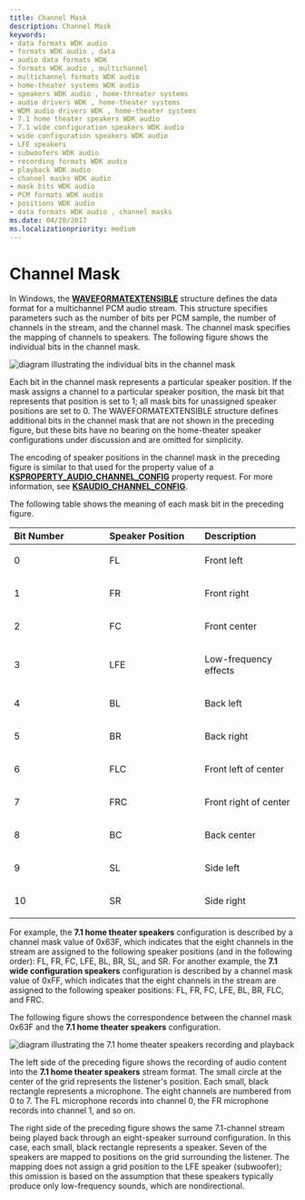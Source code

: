 ```yaml
---
title: Channel Mask
description: Channel Mask
keywords:
- data formats WDK audio
- formats WDK audio , data
- audio data formats WDK
- formats WDK audio , multichannel
- multichannel formats WDK audio
- home-theater systems WDK audio
- speakers WDK audio , home-threater systems
- audio drivers WDK , home-theater systems
- WDM audio drivers WDK , home-theater systems
- 7.1 home theater speakers WDK audio
- 7.1 wide configuration speakers WDK audio
- wide configuration speakers WDK audio
- LFE speakers
- subwoofers WDK audio
- recording formats WDK audio
- playback WDK audio
- channel masks WDK audio
- mask bits WDK audio
- PCM formats WDK audio
- positions WDK audio
- data formats WDK audio , channel masks
ms.date: 04/20/2017
ms.localizationpriority: medium
---
```


# Channel Mask


In Windows, the [**WAVEFORMATEXTENSIBLE**](/windows-hardware/drivers/ddi/ksmedia/ns-ksmedia-waveformatextensible) structure defines the data format for a multichannel PCM audio stream. This structure specifies parameters such as the number of bits per PCM sample, the number of channels in the stream, and the channel mask. The channel mask specifies the mapping of channels to speakers. The following figure shows the individual bits in the channel mask.

![diagram illustrating the individual bits in the channel mask](images/spkrcfg3.png)

Each bit in the channel mask represents a particular speaker position. If the mask assigns a channel to a particular speaker position, the mask bit that represents that position is set to 1; all mask bits for unassigned speaker positions are set to 0. The WAVEFORMATEXTENSIBLE structure defines additional bits in the channel mask that are not shown in the preceding figure, but these bits have no bearing on the home-theater speaker configurations under discussion and are omitted for simplicity.

The encoding of speaker positions in the channel mask in the preceding figure is similar to that used for the property value of a [**KSPROPERTY\_AUDIO\_CHANNEL\_CONFIG**](./ksproperty-audio-channel-config.md) property request. For more information, see [**KSAUDIO\_CHANNEL\_CONFIG**](/windows-hardware/drivers/ddi/ksmedia/ns-ksmedia-ksaudio_channel_config).

The following table shows the meaning of each mask bit in the preceding figure.

<table>
<colgroup>
<col width="33%" />
<col width="33%" />
<col width="33%" />
</colgroup>
<thead>
<tr class="header">
<th align="left">Bit Number</th>
<th align="left">Speaker Position</th>
<th align="left">Description</th>
</tr>
</thead>
<tbody>
<tr class="odd">
<td align="left"><p>0</p></td>
<td align="left"><p>FL</p></td>
<td align="left"><p>Front left</p></td>
</tr>
<tr class="even">
<td align="left"><p>1</p></td>
<td align="left"><p>FR</p></td>
<td align="left"><p>Front right</p></td>
</tr>
<tr class="odd">
<td align="left"><p>2</p></td>
<td align="left"><p>FC</p></td>
<td align="left"><p>Front center</p></td>
</tr>
<tr class="even">
<td align="left"><p>3</p></td>
<td align="left"><p>LFE</p></td>
<td align="left"><p>Low-frequency effects</p></td>
</tr>
<tr class="odd">
<td align="left"><p>4</p></td>
<td align="left"><p>BL</p></td>
<td align="left"><p>Back left</p></td>
</tr>
<tr class="even">
<td align="left"><p>5</p></td>
<td align="left"><p>BR</p></td>
<td align="left"><p>Back right</p></td>
</tr>
<tr class="odd">
<td align="left"><p>6</p></td>
<td align="left"><p>FLC</p></td>
<td align="left"><p>Front left of center</p></td>
</tr>
<tr class="even">
<td align="left"><p>7</p></td>
<td align="left"><p>FRC</p></td>
<td align="left"><p>Front right of center</p></td>
</tr>
<tr class="odd">
<td align="left"><p>8</p></td>
<td align="left"><p>BC</p></td>
<td align="left"><p>Back center</p></td>
</tr>
<tr class="even">
<td align="left"><p>9</p></td>
<td align="left"><p>SL</p></td>
<td align="left"><p>Side left</p></td>
</tr>
<tr class="odd">
<td align="left"><p>10</p></td>
<td align="left"><p>SR</p></td>
<td align="left"><p>Side right</p></td>
</tr>
</tbody>
</table>

 

For example, the **7.1 home theater speakers** configuration is described by a channel mask value of 0x63F, which indicates that the eight channels in the stream are assigned to the following speaker positions (and in the following order): FL, FR, FC, LFE, BL, BR, SL, and SR. For another example, the **7.1 wide configuration speakers** configuration is described by a channel mask value of 0xFF, which indicates that the eight channels in the stream are assigned to the following speaker positions: FL, FR, FC, LFE, BL, BR, FLC, and FRC.

The following figure shows the correspondence between the channel mask 0x63F and the **7.1 home theater speakers** configuration.

![diagram illustrating the 7.1 home theater speakers recording and playback](images/spkrcfg4.png)

The left side of the preceding figure shows the recording of audio content into the **7.1 home theater speakers** stream format. The small circle at the center of the grid represents the listener's position. Each small, black rectangle represents a microphone. The eight channels are numbered from 0 to 7. The FL microphone records into channel 0, the FR microphone records into channel 1, and so on.

The right side of the preceding figure shows the same 7.1-channel stream being played back through an eight-speaker surround configuration. In this case, each small, black rectangle represents a speaker. Seven of the speakers are mapped to positions on the grid surrounding the listener. The mapping does not assign a grid position to the LFE speaker (subwoofer); this omission is based on the assumption that these speakers typically produce only low-frequency sounds, which are nondirectional.

 

